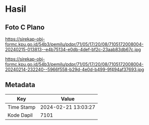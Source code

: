 # Hasil

## Foto C Plano

https://sirekap-obj-formc.kpu.go.id/54b3/pemilu/pdpr/71/05/17/20/08/7105172008004-20240215-013813--e4b75134-e0db-4def-bf2c-23aab83db67c.jpg

https://sirekap-obj-formc.kpu.go.id/54b3/pemilu/pdpr/71/05/17/20/08/7105172008004-20240214-232240--5966f558-b29d-4e0d-b499-9f494af37693.jpg


## Metadata

| Key        | Value               |
| ---------- | ------------------- |
| Time Stamp | 2024-02-21 13:03:27 |
| Kode Dapil | 7101                |



